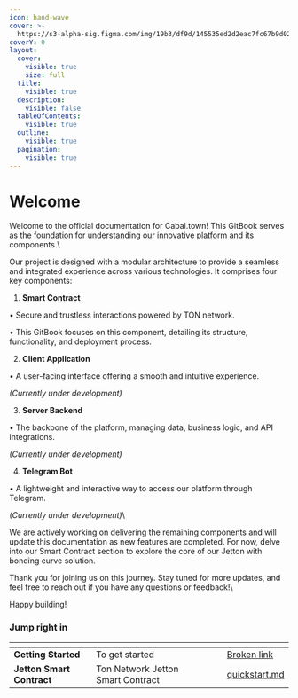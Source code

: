 ```yaml
---
icon: hand-wave
cover: >-
  https://s3-alpha-sig.figma.com/img/19b3/df9d/145535ed2d2eac7fc67b9d0217c45163?Expires=1733702400&Key-Pair-Id=APKAQ4GOSFWCVNEHN3O4&Signature=SMBNdPNO-l4mVISmwfrNLRy7fd9e7Gp396J2l5GV4EZvQINJBx4zGvMFC0vMvuhBtX7MLWc8MgofhaX4KfLjwfveklsE6bkFw~zvz2ely4u28vq6MUz3gqXcei2ALJgIXOjmPUzwtdWC01qY6KeMoDTHJ74cu8bVBaYSRdXkORhWjs8it64xLpSnFPLB32OekqOCRg4lQRSBbtGBzboimEQli~xZwOXS-j4QU0j-jLtB8oGn3B5Zc3V2hVl5fZvD-QQosBOYNKzctW8-OjGc9BkUy9zHwleO9lAhUkMl9HKjVs8WPVaKeMmmQlWt~OTziEVoe9PL6IQ4IOzRI1g3EA__
coverY: 0
layout:
  cover:
    visible: true
    size: full
  title:
    visible: true
  description:
    visible: false
  tableOfContents:
    visible: true
  outline:
    visible: true
  pagination:
    visible: true
---
```


# Welcome

Welcome to the official documentation for Cabal.town! This GitBook serves as the foundation for understanding our innovative platform and its components.\


Our project is designed with a modular architecture to provide a seamless and integrated experience across various technologies. It comprises four key components:

1. **Smart Contract**

• Secure and trustless interactions powered by TON network.

• This GitBook focuses on this component, detailing its structure, functionality, and deployment process.

2. **Client Application**

• A user-facing interface offering a smooth and intuitive experience.

_(Currently under development)_

3. **Server Backend**

• The backbone of the platform, managing data, business logic, and API integrations.

_(Currently under development)_

4. **Telegram Bot**

• A lightweight and interactive way to access our platform through Telegram.

_(Currently under development)_\


We are actively working on delivering the remaining components and will update this documentation as new features are completed. For now, delve into our Smart Contract section to explore the core of our Jetton with bonding curve solution.



Thank you for joining us on this journey. Stay tuned for more updates, and feel free to reach out if you have any questions or feedback!\


Happy building!



### Jump right in

<table data-view="cards"><thead><tr><th></th><th></th><th data-hidden data-card-cover data-type="files"></th><th data-hidden></th><th data-hidden data-card-target data-type="content-ref"></th></tr></thead><tbody><tr><td><strong>Getting Started</strong></td><td>To get started</td><td></td><td></td><td><a href="broken-reference">Broken link</a></td></tr><tr><td><strong>Jetton Smart Contract</strong></td><td>Ton Network Jetton Smart Contract</td><td></td><td></td><td><a href="getting-started/quickstart.md">quickstart.md</a></td></tr></tbody></table>

